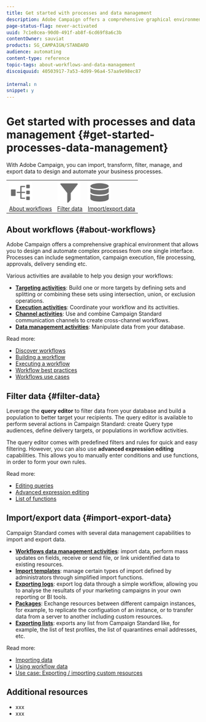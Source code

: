```yaml
---
title: Get started with processes and data management
description: Adobe Campaign offers a comprehensive graphical environment that allows you to design and automate processes.
page-status-flag: never-activated
uuid: 7c1e8cea-90d0-491f-ab8f-6cd69f8a6c3b
contentOwner: sauviat
products: SG_CAMPAIGN/STANDARD
audience: automating
content-type: reference
topic-tags: about-workflows-and-data-management
discoiquuid: 40503917-7a53-4d99-96a4-57aa9e98ec87

internal: n
snippet: y
---
```


# Get started with processes and data management {#get-started-processes-data-management}

With Adobe Campaign, you can import, transform, filter, manage, and export data to design and automate your business processes.

<table>
<tr><td><a href="#about-workflows"><img src="assets/do-not-localize/icon_workflows.svg" width="60px"><br/>About workflows</a></td><td><a href="#filter-data"><img src="assets/do-not-localize/icon_filter.svg" width="60px"><br/>Filter data</a></td><td><a href="#import-export-data"><img src="assets/do-not-localize/icon_manage.svg" width="60px"><br/>Import/export data</a></td></tr>
</table>

## About workflows {#about-workflows}

Adobe Campaign offers a comprehensive graphical environment that allows you to design and automate complex processes from one single interface. Processes can include segmentation, campaign execution, file processing, approvals, delivery sending etc.

Various activities are available to help you design your workflows:

* **[Targeting activities](../../automating/using/about-targeting-activities.md)**: Build one or more targets by defining sets and splitting or combining these sets using intersection, union, or exclusion operations. 
* **[Execution activities](../../automating/using/about-execution-activities.md)**: Coordinate your workflow and its activities.
* **[Channel activities](../../automating/using/about-channel-activities.md)**: Use and combine Campaign Standard communication channels to create cross-channel workflows.
* **[Data management activities](../../automating/using/about-data-management-activities.md)**: Manipulate data from your database.

Read more:

* [Discover workflows](../../automating/using/workflow-operating-principles.md)
* [Building a workflow](../../automating/using/building-a-workflow.md)
* [Executing a workflow](../../automating/using/executing-a-workflow.md)
* [Workflow best practices](../../automating/using/best-practices-workflows.md)
* [Workflows use cases](../../automating/using/workflow-created-query-with-complement.md)

## Filter data {#filter-data}

Leverage the **query editor** to filter data from your database and build a population to better target your recipients. The query editor is available to perform several actions in Campaign Standard: create Query type audiences, define delivery targets, or populations in workflow activities.

The query editor comes with predefined filters and rules for quick and easy filtering. However, you can also use **advanced expression editing** capabilities. This allows you to manually enter conditions and use functions, in order to form your own rules.

Read more:

* [Editing queries](../../automating/using/editing-queries.md)
* [Advanced expression editing](../../automating/using/advanced-expression-editing.md)
* [List of functions](../../automating/using/list-of-functions.md)

## Import/export data {#import-export-data}

Campaign Standard comes with several data management capabilities to import and export data.

* **[Workflows data management activities](../../automating/using/about-data-management-activities.md)**: import data, perform mass updates on fields, receive or send file, or link unidentified data to existing resources.
* **[Import templates](../../automating/using/importing-data-with-import-templates.md)**: manage certain types of import defined by administrators through simplified import functions.
* **[Exporting logs](../../automating/using/exporting-logs.md)**: export log data through a simple workflow, allowing you to analyse the resultats of your marketing campaigns in your own reporting or BI tools.
* **[Packages](../../automating/using/managing-packages.md)**: Exchange resources between different campaign instances, for example, to replicate the configuation of an instance, or to transfer data from a server to another including custom resources.
* **[Exporting lists](../../automating/using/exporting-lists.md)**: exports any list from Campaign Standard like, for example, the list of test profiles, the list of quarantines email addresses, etc.

Read more:

* [Importing data](../../automating/using/importing-data.md)
* [Using workflow data](../../automating/using/using-workflow-data.md)
* [Use case: Exporting / importing custom resources](../../automating/using/exporting-importing-custom-resources.md)

## Additional resources

* xxx
* xxx
